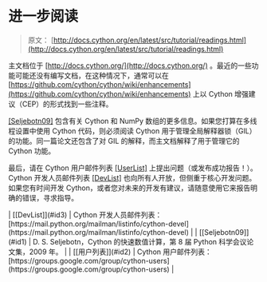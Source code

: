 # 进一步阅读

> 原文： [http://docs.cython.org/en/latest/src/tutorial/readings.html](http://docs.cython.org/en/latest/src/tutorial/readings.html)

主文档位于 [http://docs.cython.org/](http://docs.cython.org/) 。最近的一些功能可能还没有编写文档，在这种情况下，通常可以在 [https://github.com/cython/cython/wiki/enhancements](https://github.com/cython/cython/wiki/enhancements) 上以 Cython 增强建议（CEP）的形式找到一些注释。

[[Seljebotn09]](#seljebotn09) 包含有关 Cython 和 NumPy 数组的更多信息。如果您打算在多线程设置中使用 Cython 代码，则必须阅读 Cython 用于管理全局解释器锁（GIL）的功能。同一篇论文还包含了对 GIL 的解释，而主文档解释了用于管理它的 Cython 功能。

最后，请在 Cython 用户邮件列表 [[UserList]](#userlist) 上提出问题（或发布成功报告！）。 Cython 开发人员邮件列表 [[DevList]](#devlist) 也向所有人开放，但侧重于核心开发问题。如果您有时间开发 Cython，或者您对未来的开发有建议，请随意使用它来报告明确的错误，寻求指导。

<colgroup><col class="label"><col></colgroup>
| [[DevList]](#id3) | Cython 开发人员邮件列表： [https://mail.python.org/mailman/listinfo/cython-devel](https://mail.python.org/mailman/listinfo/cython-devel) |

<colgroup><col class="label"><col></colgroup>
| [[Seljebotn09]](#id1) | D. S. Seljebotn，Cython 的快速数值计算，第 8 届 Python 科学会议论文集，2009 年。 |

<colgroup><col class="label"><col></colgroup>
| [[用户列表]](#id2) | Cython 用户邮件列表： [https://groups.google.com/group/cython-users](https://groups.google.com/group/cython-users) |
